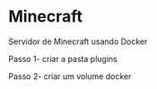 # Minecraft
Servidor de Minecraft usando Docker

Passo 1- criar a pasta plugins

Passo 2- criar um volume docker
